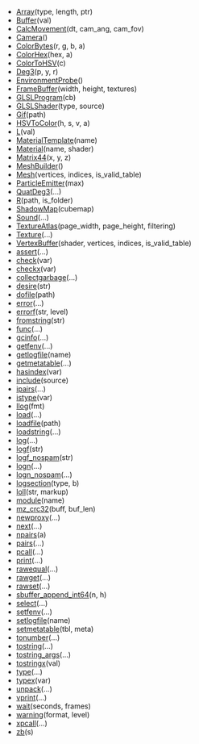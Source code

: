 - [Array](nil)(type, length, ptr)
- [Buffer](nil)(val)
- [CalcMovement](nil)(dt, cam_ang, cam_fov)
- [Camera](nil)()
- [ColorBytes](nil)(r, g, b, a)
- [ColorHex](nil)(hex, a)
- [ColorToHSV](nil)(c)
- [Deg3](nil)(p, y, r)
- [EnvironmentProbe](nil)()
- [FrameBuffer](nil)(width, height, textures)
- [GLSLProgram](nil)(cb)
- [GLSLShader](nil)(type, source)
- [Gif](nil)(path)
- [HSVToColor](nil)(h, s, v, a)
- [L](nil)(val)
- [MaterialTemplate](nil)(name)
- [Material](nil)(name, shader)
- [Matrix44](nil)(x, y, z)
- [MeshBuilder](nil)()
- [Mesh](nil)(vertices, indices, is_valid_table)
- [ParticleEmitter](nil)(max)
- [QuatDeg3](nil)(...)
- [R](https://github.com/CapsAdmin/goluwa/blob/master/src/lua/libraries/filesystem/path_utilities.lua#L96)(path, is_folder)
- [ShadowMap](nil)(cubemap)
- [Sound](nil)(...)
- [TextureAtlas](nil)(page_width, page_height, filtering)
- [Texture](nil)(...)
- [VertexBuffer](nil)(shader, vertices, indices, is_valid_table)
- [assert](nil)(...)
- [check](nil)(var)
- [checkx](nil)(var)
- [collectgarbage](nil)(...)
- [desire](nil)(str)
- [dofile](nil)(path)
- [error](nil)(...)
- [errorf](nil)(str, level)
- [fromstring](nil)(str)
- [func](nil)(...)
- [gcinfo](nil)(...)
- [getfenv](nil)(...)
- [getlogfile](nil)(name)
- [getmetatable](nil)(...)
- [hasindex](nil)(var)
- [include](nil)(source)
- [ipairs](nil)(...)
- [istype](nil)(var)
- [llog](nil)(fmt)
- [load](nil)(...)
- [loadfile](nil)(path)
- [loadstring](nil)(...)
- [log](nil)(...)
- [logf](nil)(str)
- [logf_nospam](nil)(str)
- [logn](nil)(...)
- [logn_nospam](nil)(...)
- [logsection](nil)(type, b)
- [loll](nil)(str, markup)
- [module](nil)(name)
- [mz_crc32](nil)(buff, buf_len)
- [newproxy](nil)(...)
- [next](nil)(...)
- [npairs](nil)(a)
- [pairs](nil)(...)
- [pcall](nil)(...)
- [print](nil)(...)
- [rawequal](nil)(...)
- [rawget](nil)(...)
- [rawset](nil)(...)
- [sbuffer_append_int64](nil)(n, h)
- [select](nil)(...)
- [setfenv](nil)(...)
- [setlogfile](nil)(name)
- [setmetatable](https://github.com/CapsAdmin/goluwa/blob/master/src/lua/init.lua#L140)(tbl, meta)
- [tonumber](nil)(...)
- [tostring](nil)(...)
- [tostring_args](nil)(...)
- [tostringx](nil)(val)
- [type](nil)(...)
- [typex](nil)(var)
- [unpack](nil)(...)
- [vprint](nil)(...)
- [wait](nil)(seconds, frames)
- [warning](nil)(format, level)
- [xpcall](nil)(...)
- [zb](nil)(s)